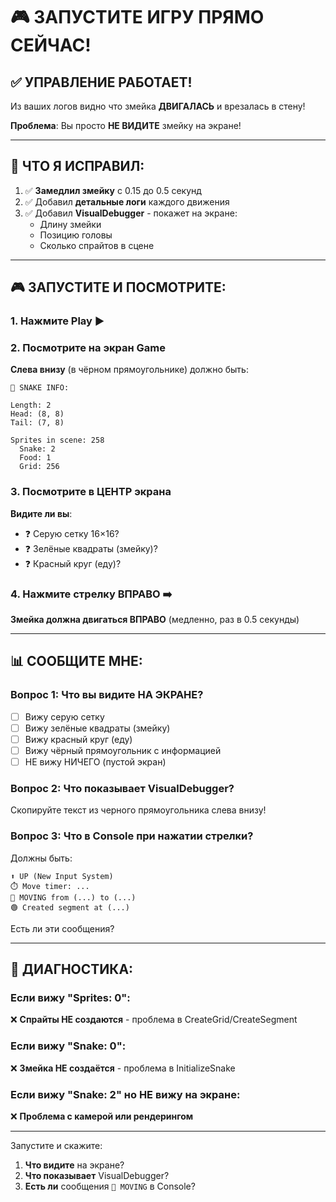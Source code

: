 # 🎮 ЗАПУСТИТЕ ИГРУ ПРЯМО СЕЙЧАС!

## ✅ УПРАВЛЕНИЕ РАБОТАЕТ!

Из ваших логов видно что змейка **ДВИГАЛАСЬ** и врезалась в стену!

**Проблема**: Вы просто **НЕ ВИДИТЕ** змейку на экране!

---

## 🔧 ЧТО Я ИСПРАВИЛ:

1. ✅ **Замедлил змейку** с 0.15 до 0.5 секунд
2. ✅ Добавил **детальные логи** каждого движения
3. ✅ Добавил **VisualDebugger** - покажет на экране:
   - Длину змейки
   - Позицию головы
   - Сколько спрайтов в сцене

---

## 🎮 ЗАПУСТИТЕ И ПОСМОТРИТЕ:

### 1. Нажмите Play ▶️

### 2. Посмотрите на экран Game

**Слева внизу** (в чёрном прямоугольнике) должно быть:
```
🐍 SNAKE INFO:

Length: 2
Head: (8, 8)
Tail: (7, 8)

Sprites in scene: 258
  Snake: 2
  Food: 1
  Grid: 256
```

### 3. Посмотрите в ЦЕНТР экрана

**Видите ли вы**:
- ❓ Серую сетку 16×16?
- ❓ Зелёные квадраты (змейку)?
- ❓ Красный круг (еду)?

### 4. Нажмите стрелку ВПРАВО ➡️

**Змейка должна двигаться ВПРАВО** (медленно, раз в 0.5 секунды)

---

## 📊 СООБЩИТЕ МНЕ:

### Вопрос 1: Что вы видите НА ЭКРАНЕ?

- [ ] Вижу серую сетку
- [ ] Вижу зелёные квадраты (змейку)
- [ ] Вижу красный круг (еду)
- [ ] Вижу чёрный прямоугольник с информацией
- [ ] НЕ вижу НИЧЕГО (пустой экран)

### Вопрос 2: Что показывает VisualDebugger?

Скопируйте текст из черного прямоугольника слева внизу!

### Вопрос 3: Что в Console при нажатии стрелки?

Должны быть:
```
⬆️ UP (New Input System)
⏱️ Move timer: ...
🐍 MOVING from (...) to (...)
🟢 Created segment at (...)
```

Есть ли эти сообщения?

---

## 🎯 ДИАГНОСТИКА:

### Если вижу "Sprites: 0":
❌ **Спрайты НЕ создаются** - проблема в CreateGrid/CreateSegment

### Если вижу "Snake: 0":
❌ **Змейка НЕ создаётся** - проблема в InitializeSnake

### Если вижу "Snake: 2" но НЕ вижу на экране:
❌ **Проблема с камерой или рендерингом**

---

Запустите и скажите:
1. **Что видите** на экране?
2. **Что показывает** VisualDebugger?
3. **Есть ли** сообщения `🐍 MOVING` в Console?
